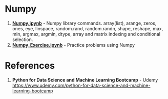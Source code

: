 # Numpy

1.  **[Numpy.ipynb](https://github.com/nkuhta/Data-Science-and-Machine-Learning-Bootcamp/blob/master/3.%20Numpy/Numpy.ipynb)** - Numpy library commands.  array(list), arange, zeros, ones, eye, linspace, random.rand, random.randn, shape, reshape, max, min, argmax, argmin, dtype, array and matrix indexing and conditional selection. 
2.  **[Numpy_Exercise.ipynb](https://github.com/nkuhta/Data-Science-and-Machine-Learning-Bootcamp/blob/master/3.%20Numpy/Numpy_Exercise.ipynb)** - Practice problems using Numpy
 
#  References
1.  **Python for Data Science and Machine Learning Bootcamp** - Udemy   
	https://www.udemy.com/python-for-data-science-and-machine-learning-bootcamp
